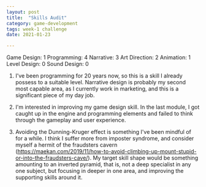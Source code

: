 ```yaml
---
layout: post
title:  "Skills Audit"
category: game-development
tags: week-1 challenge
date: 2021-01-23

---
```

Game Design: 1
Programming: 4
Narrative: 3
Art Direction: 2
Animation: 1
Level Design: 0
Sound Design: 0


1) I've been programming for 20 years now, so this is a skill I already possess to a suitable level. Narrative design is probably my second most capable area, as I currently work in marketing, and this is a significant piece of my day job. 

2) I'm interested in improving my game design skill. In the last module, I got caught up in the engine and programming elements and failed to think through the gameplay and user experience. 

3) Avoiding the Dunning-Kruger effect is something I've been mindful of for a while. I think I suffer more from imposter syndrome, and consider myself a hermit of the fraudsters cavern (https://maekan.com/2019/11/how-to-avoid-climbing-up-mount-stupid-or-into-the-fraudsters-cave/). My target skill shape would be something amounting to an inverted pyramid, that is, not a deep specialist in any one subject, but focusing in deeper in one area, and improving the supporting skills around it. 




